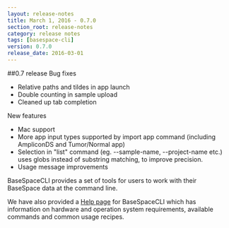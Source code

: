```yaml
---
layout: release-notes
title: March 1, 2016 - 0.7.0 
section_root: release-notes
category: release notes
tags: [basespace-cli]
version: 0.7.0
release_date: 2016-03-01
---
```


##0.7 release
Bug fixes
 
- Relative paths and tildes in app launch
- Double counting in sample upload
- Cleaned up tab completion

New features

- Mac support
- More app input types supported by import app command (including AmpliconDS and Tumor/Normal app) 
- Selection in "list" command (eg. --sample-name, --project-name etc.) uses globs instead of substring matching, to improve precision.
- Usage message improvements

BaseSpaceCLI provides a set of tools for users to work with their BaseSpace data at the command line.

We have also provided a [Help page](https://help.basespace.illumina.com/articles/descriptive/basespace-cli/) for BaseSpaceCLI which has information on hardware and operation system requirements, available commands and common usage recipes.

